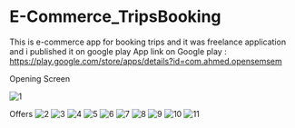 # E-Commerce_TripsBooking
This is e-commerce app for booking trips and it was freelance application and i published it on google play 
App link on Google play : https://play.google.com/store/apps/details?id=com.ahmed.opensemsem


Opening Screen

![1](https://user-images.githubusercontent.com/76598011/187875119-e5ceae7e-12eb-4c90-9f4c-8745bc4682f8.png)




Offers
![2](https://user-images.githubusercontent.com/76598011/187875121-80fe9e53-e56a-443d-8bab-895ed7386628.png)
![3](https://user-images.githubusercontent.com/76598011/187875094-b09f8880-4970-4c9e-b1cb-eb8127da768f.png)
![4](https://user-images.githubusercontent.com/76598011/187875097-29d80d81-78f6-47e9-b902-890cb99ec1e9.png)
![5](https://user-images.githubusercontent.com/76598011/187875099-9cd81921-7ecb-4a84-920b-a11021a74e4f.png)
![6](https://user-images.githubusercontent.com/76598011/187875101-84657713-e5e2-4302-8044-e812b26878aa.png)
![7](https://user-images.githubusercontent.com/76598011/187875106-8cf3ad62-bb2d-41bf-9f55-99d160f7d799.png)
![8](https://user-images.githubusercontent.com/76598011/187875108-051d4157-2073-4a59-b1eb-60b7e1ba6434.png)
![9](https://user-images.githubusercontent.com/76598011/187875110-03c4ddd6-0313-4efd-8993-3495791640bd.png)
![10](https://user-images.githubusercontent.com/76598011/187875112-31e36039-e245-4e10-ab0c-a1346ad9214b.png)
![11](https://user-images.githubusercontent.com/76598011/187875114-78a1f016-5578-4be4-9889-010a55309c19.png)
